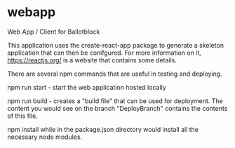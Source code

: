 # webapp
Web App / Client for Ballotblock


This application uses the create-react-app package to generate a skeleton application that can then be conifgured. 
For more information on it, https://reactjs.org/ is a website that contains some details. 

There are several npm commands that are useful in testing and deploying. 

npm run start - start the web application hosted locally 

npm run build - creates a "build file" that can be used for deployment.  The content you would see on the branch "DeployBranch" 
                contains the contents of this file. 

npm install while in the package.json directory would install all the necessary node modules. 
